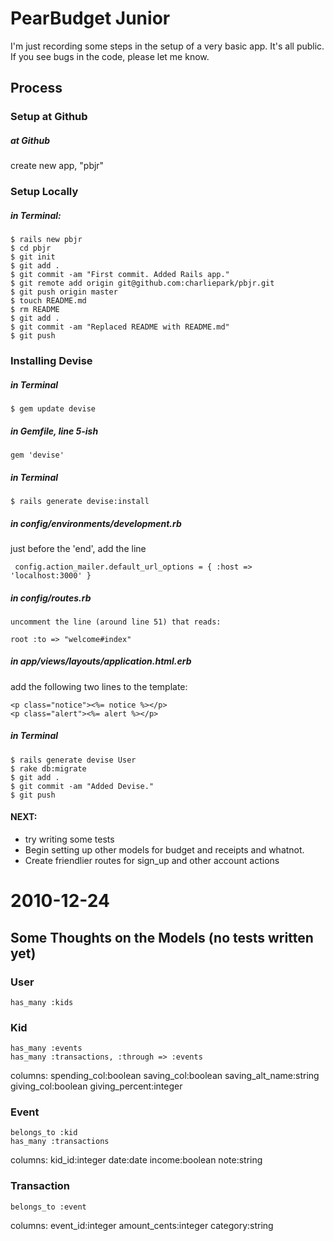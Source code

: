 # PearBudget Junior

I'm just recording some steps in the setup of a very basic app. It's all public. If you see bugs in the code, please let me know.


## Process

### Setup at Github

##### at Github

  create new app, "pbjr"

### Setup Locally

##### in Terminal:

    $ rails new pbjr
    $ cd pbjr
    $ git init
    $ git add .
    $ git commit -am "First commit. Added Rails app."
    $ git remote add origin git@github.com:charliepark/pbjr.git
    $ git push origin master
    $ touch README.md
    $ rm README
    $ git add .
    $ git commit -am "Replaced README with README.md"
    $ git push


### Installing Devise

##### in Terminal

    $ gem update devise


##### in Gemfile, line 5-ish

    gem 'devise'


##### in Terminal

    $ rails generate devise:install


##### in config/environments/development.rb

  just before the 'end', add the line

     config.action_mailer.default_url_options = { :host => 'localhost:3000' }


##### in config/routes.rb

	uncomment the line (around line 51) that reads:
	
    root :to => "welcome#index"


##### in app/views/layouts/application.html.erb

  add the following two lines to the template:

    <p class="notice"><%= notice %></p>
    <p class="alert"><%= alert %></p>


##### in Terminal

    $ rails generate devise User
    $ rake db:migrate
    $ git add .
    $ git commit -am "Added Devise."
    $ git push



#### NEXT:

- try writing some tests
-	Begin setting up other models for budget and receipts and whatnot.
-	Create friendlier routes for sign_up and other account actions


# 2010-12-24

## Some Thoughts on the Models (no tests written yet)

### User

    has_many :kids

### Kid

    has_many :events
    has_many :transactions, :through => :events

columns:
    spending_col:boolean
    saving_col:boolean
    saving_alt_name:string
    giving_col:boolean
    giving_percent:integer

### Event

    belongs_to :kid
    has_many :transactions

columns:
    kid_id:integer
    date:date
    income:boolean
    note:string

### Transaction

    belongs_to :event

columns:
    event_id:integer
    amount_cents:integer
    category:string


